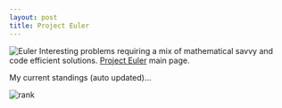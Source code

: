 ```yaml
---
layout: post
title: Project Euler
---
```


![Euler](http://projecteuler.net/images/euler_portrait.png) Interesting problems requiring a mix of mathematical savvy and code efficient solutions.  [Project Euler](http://projecteuler.net/) main page.

My current standings (auto updated)...

![rank](http://projecteuler.net/profile/damon_achey.png)
